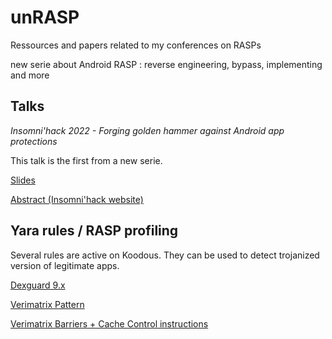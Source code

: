 # unRASP

Ressources and papers related to my conferences on RASPs

new serie about Android RASP : reverse engineering, bypass, implementing and more 

## Talks

*Insomni'hack 2022 - Forging golden hammer against Android app protections*

This talk is the first from a new serie.

[Slides](https://github.com/FrenchYeti/unrasp/blob/main/Slides/Forging_golden_hammer_against_android_app_protections_INSO22_FINAL.pdf)

[Abstract (Insomni'hack website)](https://insomnihack.ch/talks-2022/#MUX7KC)

## Yara rules / RASP profiling

Several rules are active on Koodous. They can be used to detect trojanized version of legitimate apps.

[Dexguard 9.x](https://koodous.com/rulesets/8158)

[Verimatrix Pattern](https://koodous.com/rulesets/8164)

[Verimatrix Barriers + Cache Control instructions](https://koodous.com/rulesets/8163)

